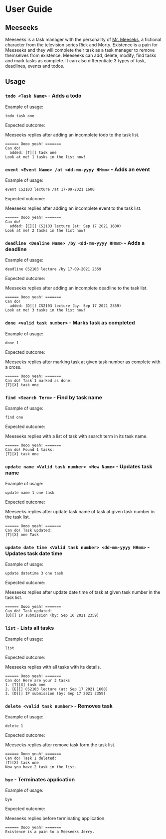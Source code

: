 # User Guide

## Meeseeks 
Meeseeks is a task manager with the personality of [Mr. Meeseks](https://rickandmorty.fandom.com/wiki/Mr._Meeseeks), 
a fictional character from the television series Rick and Morty. 
Existence is a pain for Meeseeks and they will complete their 
task as a task manager to remove themselves from existence. Meeseeks 
can add, delete, modify, find tasks and mark tasks as complete. 
It can also differentiate 3 types of task, deadlines, events and todos.

## Usage
### `todo <Task Name>` - Adds a todo

Example of usage:

`todo task one`

Expected outcome:

Meeseeks replies after adding an incomplete todo to the task list.
```
====== Oooo yeah! =======
Can do! 
  added: [T][] task one
Look at me! 1 tasks in the list now!
```

### `event <Event Name> /at <dd-mm-yyyy HHmm>` - Adds an event

Example of usage:

`event CS2103 lecture /at 17-09-2021 1600`

Expected outcome:

Meeseeks replies after adding an incomplete event to the task list.
```
====== Oooo yeah! =======
Can do! 
  added: [E][] CS2103 lecture (at: Sep 17 2021 1600)
Look at me! 2 tasks in the list now!
```

### `deadline <Dealine Name> /by <dd-mm-yyyy HHmm>` - Adds a deadline

Example of usage:

`deadline CS2103 lecture /by 17-09-2021 2359`

Expected outcome:

Meeseeks replies after adding an incomplete deadline to the task list.
```
====== Oooo yeah! =======
Can do! 
  added: [D][] CS2103 lecture (by: Sep 17 2021 2359)
Look at me! 3 tasks in the list now!
```

### `done <valid task number>` - Marks task as completed

Example of usage:

`done 1`

Expected outcome:

Meeseeks replies after marking task at given task number as complete with a cross.
```
====== Oooo yeah! =======
Can do! Task 1 marked as done:
[T][X] task one
```

### `find <Search Term>` - Find by task name

Example of usage:

`find one`

Expected outcome:

Meeseeks replies with a list of task with search term in its task name.
```
====== Oooo yeah! =======
Can do! Found 1 tasks:
[T][X] task one
```
### `update name <Valid task number> <New Name>` - Updates task name

Example of usage:

`update name 1 one task`

Expected outcome:

Meeseeks replies after update task name of task at given task number in the task list.
```
====== Oooo yeah! =======
Can do! Task updated:
[T][X] one Task
```

### `update date time <Valid task number> <dd-mm-yyyy HHmm>` - Updates task date time

Example of usage:

`update datetime 3 one task`

Expected outcome:

Meeseeks replies after update date time of task at given task number in the task list.
```
====== Oooo yeah! =======
Can do! Task updated:
[D][] IP submission (by: Sep 16 2021 2359)
```

### `list` - Lists all tasks

Example of usage: 

`list`

Expected outcome:

Meeseeks replies with all tasks with its details.
```
====== Oooo yeah! =======
Can do! Here are your 3 tasks
1. [T][X] task one
2. [E][] CS2103 lecture (at: Sep 17 2021 1600)
3. [D][] IP submission (by: Sep 17 2021 2359)
```

### `delete <valid task number>` - Removes task 

Example of usage:

`delete 1`

Expected outcome:

Meeseeks replies after remove task form the task list.
```
====== Oooo yeah! =======
Can do! Task 1 deleted:
[T][X] task one
Now you have 2 task in the list.
```

### `bye` - Terminates application

Example of usage:

`bye`

Expected outcome:

Meeseeks replies before terminating application.
```
====== Oooo yeah! =======
Existence is a pain to a Meeseeks Jerry.
```